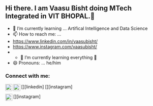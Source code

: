 ## Hi there. I am Vaasu Bisht doing MTech Integrated in VIT BHOPAL.👋



- 🌱 I’m currently learning ... Artifical Intelligence and Data Science
- 📫 How to reach me: ...
- https://www.linkedin.com/in/vaasubisht/
- https://www.instagram.com/vaasubisht/
- - 🌱 I’m currently learning everything 🤣
- 😄 Pronouns: ... he/him


### Connect with me:
[<img align="left" alt="vaasubisht | LinkedIn" width="22px" src="https://cdn.jsdelivr.net/npm/simple-icons@v3/icons/linkedin.svg" />][linkedin]
[<img align="left" alt="vaasubisht | Instagram" width="22px" src="https://cdn.jsdelivr.net/npm/simple-icons@v3/icons/instagram.svg" />][instagram]

[<img align="left" alt=" | Instagram" width="22px" src="https://cdn.jsdelivr.net/npm/simple-icons@v3/icons/instagram.svg" />][instagram]

<br />
